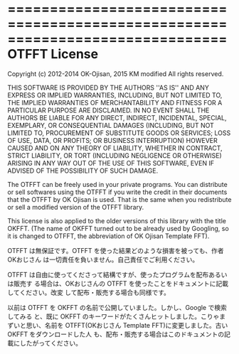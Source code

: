 ==============================================================================
  OTFFT License
==============================================================================

Copyright (c) 2012-2014 OK-Ojisan, 2015 KM modified
All rights reserved.

THIS SOFTWARE IS PROVIDED BY THE AUTHORS ''AS IS'' AND ANY
EXPRESS OR IMPLIED WARRANTIES, INCLUDING, BUT NOT LIMITED TO, THE IMPLIED
WARRANTIES OF MERCHANTABILITY AND FITNESS FOR A PARTICULAR PURPOSE ARE
DISCLAIMED. IN NO EVENT SHALL THE AUTHORS BE LIABLE FOR ANY
DIRECT, INDIRECT, INCIDENTAL, SPECIAL, EXEMPLARY, OR CONSEQUENTIAL DAMAGES
(INCLUDING, BUT NOT LIMITED TO, PROCUREMENT OF SUBSTITUTE GOODS OR SERVICES;
LOSS OF USE, DATA, OR PROFITS; OR BUSINESS INTERRUPTION) HOWEVER CAUSED AND
ON ANY THEORY OF LIABILITY, WHETHER IN CONTRACT, STRICT LIABILITY, OR TORT
(INCLUDING NEGLIGENCE OR OTHERWISE) ARISING IN ANY WAY OUT OF THE USE OF THIS
SOFTWARE, EVEN IF ADVISED OF THE POSSIBILITY OF SUCH DAMAGE.

The OTFFT can be freely used in your private programs. You can distribute or
sell softwares using the OTFFT if you write the credit in their documents that
the OTFFT by OK Ojisan is used. That is the same when you redistribute or sell
a modified version of the OTFFT library.

This license is also applied to the older versions of this library with
the title OKFFT. (The name of OKFFT turned out to be already used by Googling,
so it is changed to OTFFT, the abbreviation of OK Ojisan Template FFT).


OTFFT は無保証です。OTFFT を使った結果どのような損害を被っても、作者OKおじさん
は一切責任を負いません。自己責任でご利用ください。

OTFFT は自由に使ってくださって結構ですが、使ったプログラムを配布あるいは販売す
る場合は、OKおじさんの OTFFT を使ったことをドキュメントに記載してください。改変
して配布・販売する場合も同様です。

以前は OTFFT を OKFFT の名前で公開していました。しかし、Google で検索してみる
と、既に OKFFT のキーワードがたくさんヒットしました。こりゃまずいと思い、名前を
OTFFT(OKおじさん Template FFT)に変更しました。古い OKFFT をダウンロードした人
も、配布・販売する場合はこのドキュメントの記載にしたがってください。
